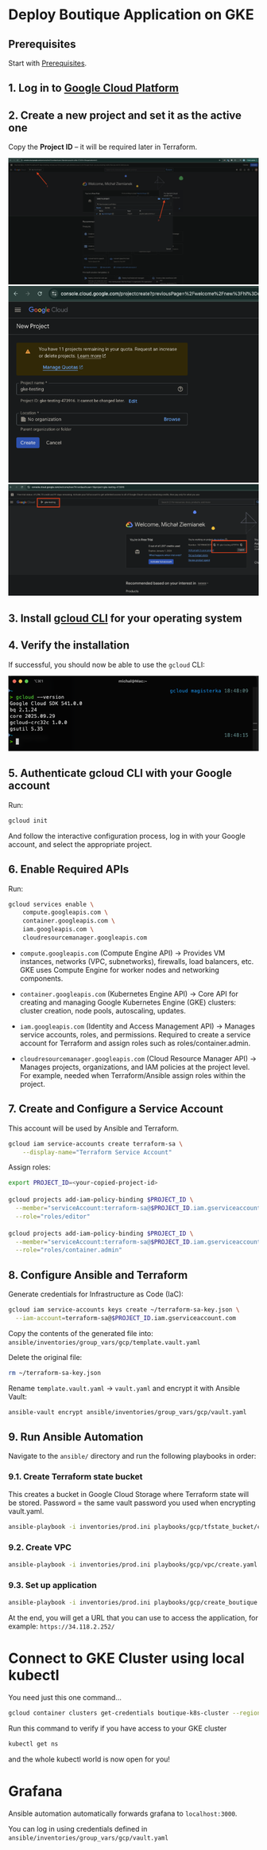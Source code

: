 # Deploy Boutique Application on GKE

## Prerequisites
Start with [Prerequisites](./Prerequisites.md).

## 1. Log in to [Google Cloud Platform](https://console.cloud.google.com/)

## 2. Create a new project and set it as the active one  
Copy the **Project ID** – it will be required later in Terraform.  

![](./images/001_gke.png)  
![](./images/002_gke.png)  
![](./images/003_gke.png)  

## 3. Install [gcloud CLI](https://cloud.google.com/sdk/docs/install) for your operating system

## 4. Verify the installation  
If successful, you should now be able to use the `gcloud` CLI:  

![](./images/004_gke.png)  

## 5. Authenticate gcloud CLI with your Google account  
Run:
```sh
gcloud init
```
And follow the interactive configuration process, log in with your Google account, and select the appropriate project.

## 6. Enable Required APIs
Run:
```sh
gcloud services enable \
    compute.googleapis.com \
    container.googleapis.com \
    iam.googleapis.com \
    cloudresourcemanager.googleapis.com
```

* `compute.googleapis.com` (Compute Engine API)
→ Provides VM instances, networks (VPC, subnetworks), firewalls, load balancers, etc.
GKE uses Compute Engine for worker nodes and networking components.

* `container.googleapis.com` (Kubernetes Engine API)
→ Core API for creating and managing Google Kubernetes Engine (GKE) clusters: cluster creation, node pools, autoscaling, updates.

* `iam.googleapis.com` (Identity and Access Management API)
→ Manages service accounts, roles, and permissions.
Required to create a service account for Terraform and assign roles such as roles/container.admin.

* `cloudresourcemanager.googleapis.com` (Cloud Resource Manager API)
→ Manages projects, organizations, and IAM policies at the project level.
For example, needed when Terraform/Ansible assign roles within the project.

## 7. Create and Configure a Service Account
This account will be used by Ansible and Terraform.
```sh
gcloud iam service-accounts create terraform-sa \
    --display-name="Terraform Service Account"
```

Assign roles:
```sh
export PROJECT_ID=<your-copied-project-id>

gcloud projects add-iam-policy-binding $PROJECT_ID \
  --member="serviceAccount:terraform-sa@$PROJECT_ID.iam.gserviceaccount.com" \
  --role="roles/editor"

gcloud projects add-iam-policy-binding $PROJECT_ID \
  --member="serviceAccount:terraform-sa@$PROJECT_ID.iam.gserviceaccount.com" \
  --role="roles/container.admin"
```

## 8. Configure Ansible and Terraform
Generate credentials for Infrastructure as Code (IaC):
```sh
gcloud iam service-accounts keys create ~/terraform-sa-key.json \
  --iam-account=terraform-sa@$PROJECT_ID.iam.gserviceaccount.com
```

Copy the contents of the generated file into:
`ansible/inventories/group_vars/gcp/template.vault.yaml`

Delete the original file:
```sh
rm ~/terraform-sa-key.json
```

Rename `template.vault.yaml` → `vault.yaml` and encrypt it with Ansible Vault:
```sh
ansible-vault encrypt ansible/inventories/group_vars/gcp/vault.yaml
```

## 9. Run Ansible Automation

Navigate to the `ansible/` directory and run the following playbooks in order:

### 9.1. Create Terraform state bucket
This creates a bucket in Google Cloud Storage where Terraform state will be stored.
Password = the same vault password you used when encrypting vault.yaml.
```sh
ansible-playbook -i inventories/prod.ini playbooks/gcp/tfstate_bucket/create.yaml -v --ask-vault-pass
```

### 9.2. Create VPC
```sh
ansible-playbook -i inventories/prod.ini playbooks/gcp/vpc/create.yaml -v --ask-vault-pass
```

### 9.3. Set up application
```sh
ansible-playbook -i inventories/prod.ini playbooks/gcp/create_boutique.yaml -v --ask-vault-pass
```

At the end, you will get a URL that you can use to access the application, for example: `https://34.118.2.252/`

# Connect to GKE Cluster using local kubectl

You need just this one command...
```sh
gcloud container clusters get-credentials boutique-k8s-cluster --region europe-central2
```

Run this command to verify if you have access to your GKE cluster
```sh
kubectl get ns
```

and the whole kubectl world is now open for you!

# Grafana
Ansible automation automatically forwards grafana to `localhost:3000`.

You can log in using credentials defined in `ansible/inventories/group_vars/gcp/vault.yaml`
